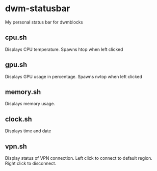 # dwm-statusbar

My personal status bar for dwmblocks

## cpu.sh

Displays CPU temperature. Spawns htop when left clicked

## gpu.sh

Displays GPU usage in percentage. Spawns nvtop when left clicked

## memory.sh

Displays memory usage.

## clock.sh

Displays time and date

## vpn.sh

Display status of VPN connection. Left click to connect to default region. Right click to disconnect.